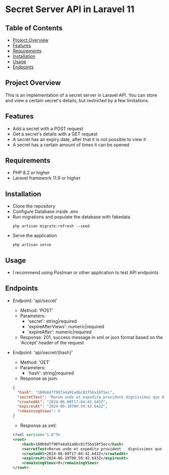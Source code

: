 # Secret Server API in Laravel 11 <!-- omit from toc -->

## Table of Contents <!-- omit from toc -->

- [Project Overview](#project-overview)
- [Features](#features)
- [Requirements](#requirements)
- [Installation](#installation)
- [Usage](#usage)
- [Endpoints](#endpoints)

## Project Overview

This is an implementation of a secret server in Laravel API. You can store and view a certain secret's details, but restricted by a few limitations.

## Features

- Add a secret with a POST request
- Get a secret's details with a GET request
- A secret has an expiry date, after that it is not possible to view it
- A secret has a certain amount of times it can be opened
 
## Requirements

- PHP 8.2 or higher
- Laravel framework 11.9 or higher

## Installation

- Clone the repository
- Configure Database inside .env
- Run migrations and populate the database with fakedata
  ```
  php artisan migrate:refresh --seed
  ```
- Serve the application
  ```
  php artisan serve
  ```

## Usage

- I recommend using Postman or other application to test API endpoints

## Endpoints

- Endpoint: 'api/secret'
  - Method: 'POST'
  - Parameters:
    - 'secret': string|required
    - 'expireAfterViews': numeric|required
    - 'expireAfter': numeric|required
  - Response: 201, success message in xml or json format based on the 'Accept' header of the request

- Endpoint: 'api/secret/{hash}'
  - Method: 'GET'
  - Parameters:
    - 'hash': string|required
  - Response as json:
  ```json
  {
    "hash": "180b8d7f90fa4a91a0bc81f5ba10f5ec",
    "secretText": "Rerum unde et expedita provident dignissimos quo dolorem.",
    "createdAt": "2024-06-09T17:04:42.643Z",
    "expiresAt": "2024-06-10T00:59:42.643Z",
    "remainingViews": 8
  }
  ```
  - Response as xml:
  ```xml
  <?xml version="1.0"?>
  <root>
      <hash>180b8d7f90fa4a91a0bc81f5ba10f5ec</hash>
      <secretText>Rerum unde et expedita provident   dignissimos quo dolorem.</secretText>
      <createdAt>2024-06-09T17:04:42.643Z</createdAt>
      <expiresAt>2024-06-10T00:59:42.643Z</expiresAt>
      <remainingViews>8</remainingViews>
  </root>
  ```
